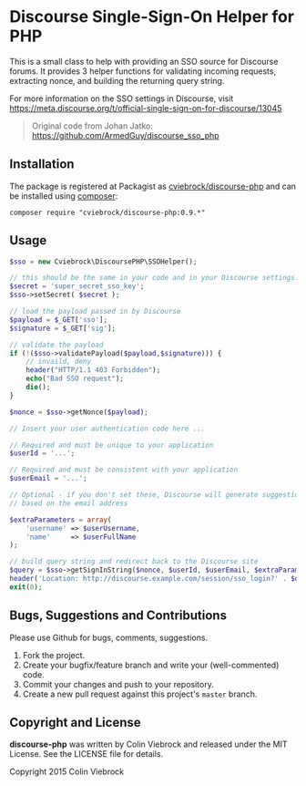 # Discourse Single-Sign-On Helper for PHP

This is a small class to help with providing an SSO source for Discourse forums. It provides 3 helper functions for validating incoming requests, extracting nonce, and building the returning query string.

For more information on the SSO settings in Discourse, visit <https://meta.discourse.org/t/official-single-sign-on-for-discourse/13045>

> Original code from Johan Jatko: https://github.com/ArmedGuy/discourse_sso_php


## Installation

The package is registered at Packagist as [cviebrock/discourse-php](https://packagist.org/packages/cviebrock/discourse-php) and can be installed using [composer](http://getcomposer.org/):

```
composer require "cviebrock/discourse-php:0.9.*"
```


## Usage

```php
$sso = new Cviebrock\DiscoursePHP\SSOHelper();

// this should be the same in your code and in your Discourse settings:
$secret = 'super_secret_sso_key';
$sso->setSecret( $secret );

// load the payload passed in by Discourse
$payload = $_GET['sso'];
$signature = $_GET['sig'];

// validate the payload
if (!($sso->validatePayload($payload,$signature))) {
    // invaild, deny
    header("HTTP/1.1 403 Forbidden");
    echo("Bad SSO request");
    die();
}

$nonce = $sso->getNonce($payload);

// Insert your user authentication code here ...

// Required and must be unique to your application
$userId = '...';

// Required and must be consistent with your application
$userEmail = '...';

// Optional - if you don't set these, Discourse will generate suggestions
// based on the email address

$extraParameters = array(
    'username' => $userUsername,
    'name'     => $userFullName
);

// build query string and redirect back to the Discourse site
$query = $sso->getSignInString($nonce, $userId, $userEmail, $extraParameters);
header('Location: http://discourse.example.com/session/sso_login?' . $query);
exit(0);
```


## Bugs, Suggestions and Contributions

Please use Github for bugs, comments, suggestions.

1. Fork the project.
2. Create your bugfix/feature branch and write your (well-commented) code.
3. Commit your changes and push to your repository.
4. Create a new pull request against this project's `master` branch.



## Copyright and License

**discourse-php** was written by Colin Viebrock and released under the MIT License. See the LICENSE file for details.

Copyright 2015 Colin Viebrock
